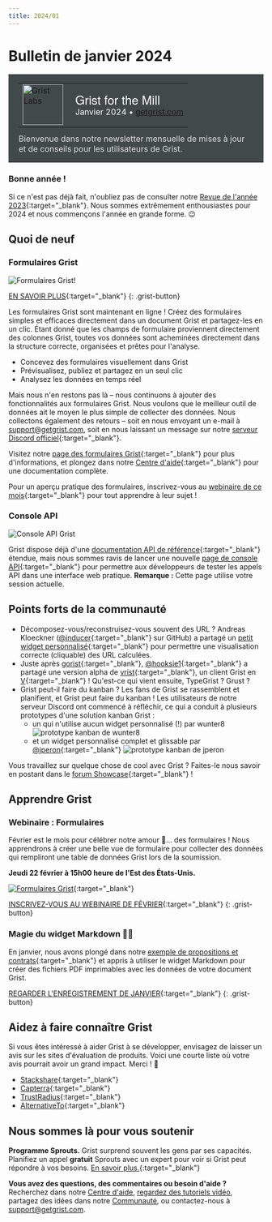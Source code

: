 ```yaml
---
title: 2024/01
---
```


# Bulletin de janvier 2024

<style>
  /* restaurer certains défauts mal remplacés */
  .newsletter-header .table {
    background-color: initial;
    border: initial;
  }
  .newsletter-header .table > tbody > tr > td {
    padding: initial;
    border: initial;
    vertical-align: initial;
  }
  .newsletter-header img.header-img {
    padding: initial;
    max-width: initial;
    display: initial;
    padding: initial;
    line-height: initial;
    background-color: initial;
    border: initial;
    border-radius: initial;
    margin: initial;
  }

  /* copier les styles de la newsletter, avec un préfixe pour une spécificité suffisante */
  .newsletter-header .header {
    border: none;
    padding: 0;
    margin: 0;
  }
  .newsletter-header table > tbody > tr > td.header-image {
    width: 80px;
    padding-right: 16px;
  }
  .newsletter-header table > tbody > tr > td.header-text {
    background-color: #42494B;
    padding: 16px 20px;
  }
  .newsletter-header table.header-top {
    border: none;
    padding: 0;
    margin: 0;
    width: 100%;
  }
  .header-title {
    font-family: Helvetica Neue, Helvetica, Arial, sans-serif;
    font-size: 24px;
    line-height: 28px;
    color: #FFFFFF;
  }
  .header-month {
    color: #FFFFFF;
  }
  .header-welcome {
    margin-top: 12px;
    color: #FFFFFF;
  }
  .newsletter-summary {
    background-color: #e3fff5;
    margin: 0;
    padding: 10px;
  }
  .newsletter-summary-header {
    text-align: center;
    padding-bottom: 10px;
    border-bottom: 1px solid lightgrey;
  }
  .newsletter-summary ul {
    padding-left: 20px;
  }
  .newsletter-summary li {
    margin-bottom: 10px;
  }
  .newsletter-summary li p {
    margin: 0px
  }
</style>
<div class="newsletter-header">
<table class="header" cellpadding="0" cellspacing="0" border="0"><tr>
  <td class="header-text">
    <table class="header-top"><tr>
      <td class="header-image">
        <a href="https://www.getgrist.com">
          <img class="header-img" src="/images/newsletters/grist-labs.png" width="80" height="80" alt="Grist Labs" border="0">
        </a>
      </td>
      <td class="header-top-text">
        <div class="header-title">Grist for the Mill</div>
        <div class="header-month">Janvier 2024
          &#8226; <a href="https://www.getgrist.com/">getgrist.com</a></div>
      </td>
    </tr></table>
    <div class="header-welcome" style="color: #e0e0e0;">
      Bienvenue dans notre newsletter mensuelle de mises à jour et de conseils pour les utilisateurs de Grist.
    </div>
  </td>
</tr></table>
</div>

### Bonne année !
Si ce n'est pas déjà fait, n'oubliez pas de consulter notre [Revue de l'année 2023](https://www.getgrist.com/blog/grist-2023-year-in-review/){:target="\_blank"}. Nous sommes extrêmement enthousiastes pour 2024 et nous commençons l'année en grande forme. 😉

## Quoi de neuf

### Formulaires Grist

![Formulaires Grist!](../images/newsletters/2024-01/forms-reel2.gif)

[EN SAVOIR PLUS](https://www.getgrist.com/forms/){:target="\_blank"}
{: .grist-button}

Les formulaires Grist sont maintenant en ligne ! Créez des formulaires simples et efficaces directement dans un document Grist et partagez-les en un clic. Étant donné que les champs de formulaire proviennent directement des colonnes Grist, toutes vos données sont acheminées directement dans la structure correcte, organisées et prêtes pour l'analyse.

* Concevez des formulaires visuellement dans Grist
* Prévisualisez, publiez et partagez en un seul clic
* Analysez les données en temps réel

Mais nous n'en restons pas là – nous continuons à ajouter des fonctionnalités aux formulaires Grist. Nous voulons que le meilleur outil de données ait le moyen le plus simple de collecter des données. Nous collectons également des retours – soit en nous envoyant un e-mail à support@getgrist.com, soit en nous laissant un message sur notre [serveur Discord officiel](https://discord.com/invite/MYKpYQ3fbP){:target="\_blank"}.

Visitez notre [page des formulaires Grist](https://www.getgrist.com/forms/){:target="\_blank"} pour plus d'informations, et plongez dans notre [Centre d'aide](https://support.getgrist.com/widget-form/){:target="\_blank"} pour une documentation complète.

Pour un aperçu pratique des formulaires, inscrivez-vous au [webinaire de ce mois](https://www.getgrist.com/webinars/form-widget/?utm_source=support-newsletter&utm_medium=internal&utm_campaign=build-webinar&utm_term=february-2024){:target="\_blank"} pour tout apprendre à leur sujet !

### Console API

![Console API Grist](../images/newsletters/2024-01/api-console.png)

Grist dispose déjà d'une [documentation API de référence](https://support.getgrist.com/api/#section/Authentication){:target="\_blank"} étendue, mais nous sommes ravis de lancer une nouvelle [page de console API](https://gristlabs.getgrist.com/apiconsole){:target="\_blank"} pour permettre aux développeurs de tester les appels API dans une interface web pratique. **Remarque :** Cette page utilise votre session actuelle.

## Points forts de la communauté

* Décomposez-vous/reconstruisez-vous souvent des URL ? Andreas Kloeckner ([@inducer](https://github.com/inducer){:target="\_blank"} sur GitHub) a partagé un [petit widget personnalisé](https://community.getgrist.com/t/widget-to-show-a-computed-url/3976){:target="\_blank"} pour permettre une visualisation correcte (cliquable) des URL calculées.
* Juste après [gorist](https://github.com/CoverWhale/gorist){:target="\_blank"}, [@hooksie1](https://github.com/hooksie1){:target="\_blank"} a partagé une version alpha de [vrist](https://github.com/SencilloDev/vrist){:target="\_blank"}, un client Grist en [V](https://vlang.io/){:target="\_blank"} ! Qu'est-ce qui vient ensuite, TypeGrist ? Grust ?
* Grist peut-il faire du kanban ? Les fans de Grist se rassemblent et planifient, et Grist peut faire du kanban ! Les utilisateurs de notre serveur Discord ont commencé à réfléchir, ce qui a conduit à plusieurs prototypes d'une solution kanban Grist :
    - un qui n'utilise aucun widget personnalisé (!) par wunter8
![prototype kanban de wunter8](../images/newsletters/2024-01/kanban-native.png)
    - et un widget personnalisé complet et glissable par [@jperon](https://github.com/jperon){:target="\_blank"}
![prototype kanban de jperon](../images/newsletters/2024-01/kanban-widget.gif)

Vous travaillez sur quelque chose de cool avec Grist ? Faites-le nous savoir en postant dans le [forum Showcase](https://community.getgrist.com/c/showcase/8){:target="\_blank"} !

## Apprendre Grist

### Webinaire : Formulaires

Février est le mois pour célébrer notre amour 💖… des formulaires ! Nous apprendrons à créer une belle vue de formulaire pour collecter des données qui rempliront une table de données Grist lors de la soumission.

**Jeudi 22 février à 15h00 heure de l'Est des États-Unis.**

[![Formulaires Grist](../images/newsletters/2024-01/webinar-forms.png)](https://www.getgrist.com/webinars/form-widget/?utm_source=support-newsletter&utm_medium=internal&utm_campaign=build-webinar&utm_term=february-2024){:target="\_blank"}

[INSCRIVEZ-VOUS AU WEBINAIRE DE FÉVRIER](https://www.getgrist.com/webinars/form-widget/?utm_source=support-newsletter&utm_medium=internal&utm_campaign=build-webinar&utm_term=february-2024){:target="\_blank"}
{: .grist-button}

### Magie du widget Markdown 🧙‍♂️

En janvier, nous avons plongé dans notre [exemple de propositions et contrats](https://support.getgrist.com/examples/2023-07-proposals-contracts/){:target="\_blank"} et appris à utiliser le widget Markdown pour créer des fichiers PDF imprimables avec les données de votre document Grist.

[REGARDER L'ENREGISTREMENT DE JANVIER](https://www.getgrist.com/webinars/markdown-widget-magic/){:target="\_blank"}
{: .grist-button}

## Aidez à faire connaître Grist
Si vous êtes intéressé à aider Grist à se développer, envisagez de laisser un avis sur les sites d'évaluation de produits. Voici une courte liste où votre avis pourrait avoir un grand impact. Merci ! 🙏

* [Stackshare](https://stackshare.io/getgrist){:target="\_blank"}
* [Capterra](https://www.capterra.com/p/232821/Grist/){:target="\_blank"}
* [TrustRadius](https://www.trustradius.com/products/grist/){:target="\_blank"}
* [AlternativeTo](https://alternativeto.net/software/grist/about/){:target="\_blank"}

## Nous sommes là pour vous soutenir

**Programme Sprouts.** Grist surprend souvent les gens par ses capacités. Planifiez un appel **gratuit** Sprouts avec un expert pour voir si Grist peut répondre à vos besoins. [En savoir plus.](https://www.getgrist.com/sprouts-program/){:target="\_blank"}

**Vous avez des questions, des commentaires ou besoin d'aide ?** Recherchez dans notre [Centre d'aide](../index.md), [regardez des tutoriels vidéo](https://www.youtube.com/channel/UCx0ioQrrC-bIrkmZ7ZULr0g/playlists), partagez des idées dans notre [Communauté](https://community.getgrist.com), ou contactez-nous à <support@getgrist.com>.
